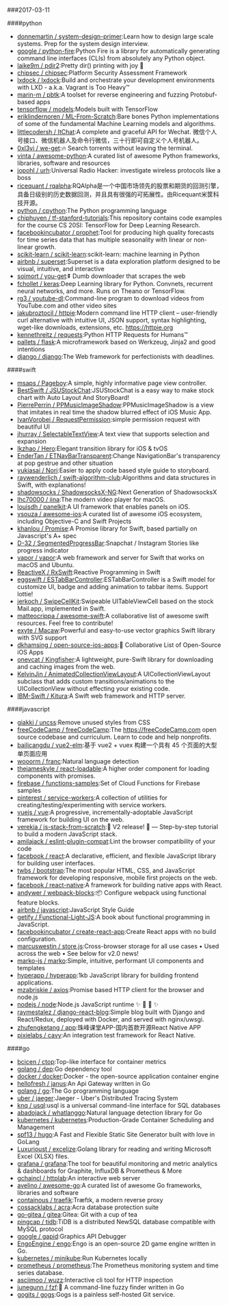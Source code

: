 ###2017-03-11

####python
* [donnemartin / system-design-primer](https://github.com/donnemartin/system-design-primer):Learn how to design large scale systems. Prep for the system design interview.
* [google / python-fire](https://github.com/google/python-fire):Python Fire is a library for automatically generating command line interfaces (CLIs) from absolutely any Python object.
* [laike9m / pdir2](https://github.com/laike9m/pdir2):Pretty dir() printing with joy 🍺
* [chipsec / chipsec](https://github.com/chipsec/chipsec):Platform Security Assessment Framework
* [lxdock / lxdock](https://github.com/lxdock/lxdock):Build and orchestrate your development environments with LXD - a.k.a. Vagrant is Too Heavy™
* [marin-m / pbtk](https://github.com/marin-m/pbtk):A toolset for reverse engineering and fuzzing Protobuf-based apps
* [tensorflow / models](https://github.com/tensorflow/models):Models built with TensorFlow
* [eriklindernoren / ML-From-Scratch](https://github.com/eriklindernoren/ML-From-Scratch):Bare bones Python implementations of some of the fundamental Machine Learning models and algorithms.
* [littlecodersh / ItChat](https://github.com/littlecodersh/ItChat):A complete and graceful API for Wechat. 微信个人号接口、微信机器人及命令行微信，三十行即可自定义个人号机器人。
* [0xl3vi / we-get](https://github.com/0xl3vi/we-get):🔥 Search torrents without leaving the terminal.
* [vinta / awesome-python](https://github.com/vinta/awesome-python):A curated list of awesome Python frameworks, libraries, software and resources
* [jopohl / urh](https://github.com/jopohl/urh):Universal Radio Hacker: investigate wireless protocols like a boss
* [ricequant / rqalpha](https://github.com/ricequant/rqalpha):RQAlpha是一个中国市场领先的股票和期货的回测引擎，具备日级别的历史数据回测，并且具有很强的可拓展性。由Ricequant米筐科技开源。
* [python / cpython](https://github.com/python/cpython):The Python programming language
* [chiphuyen / tf-stanford-tutorials](https://github.com/chiphuyen/tf-stanford-tutorials):This repository contains code examples for the course CS 20SI: TensorFlow for Deep Learning Research.
* [facebookincubator / prophet](https://github.com/facebookincubator/prophet):Tool for producing high quality forecasts for time series data that has multiple seasonality with linear or non-linear growth.
* [scikit-learn / scikit-learn](https://github.com/scikit-learn/scikit-learn):scikit-learn: machine learning in Python
* [airbnb / superset](https://github.com/airbnb/superset):Superset is a data exploration platform designed to be visual, intuitive, and interactive
* [soimort / you-get](https://github.com/soimort/you-get):⏬ Dumb downloader that scrapes the web
* [fchollet / keras](https://github.com/fchollet/keras):Deep Learning library for Python. Convnets, recurrent neural networks, and more. Runs on Theano or TensorFlow.
* [rg3 / youtube-dl](https://github.com/rg3/youtube-dl):Command-line program to download videos from YouTube.com and other video sites
* [jakubroztocil / httpie](https://github.com/jakubroztocil/httpie):Modern command line HTTP client – user-friendly curl alternative with intuitive UI, JSON support, syntax highlighting, wget-like downloads, extensions, etc. https://httpie.org
* [kennethreitz / requests](https://github.com/kennethreitz/requests):Python HTTP Requests for Humans™
* [pallets / flask](https://github.com/pallets/flask):A microframework based on Werkzeug, Jinja2 and good intentions
* [django / django](https://github.com/django/django):The Web framework for perfectionists with deadlines.

####swift
* [msaps / Pageboy](https://github.com/msaps/Pageboy):A simple, highly informative page view controller.
* [BestSwift / JSUStockChat](https://github.com/BestSwift/JSUStockChat):JSUStockChat is a easy way to make stock chart with Auto Layout And StoryBoard!
* [PierrePerrin / PPMusicImageShadow](https://github.com/PierrePerrin/PPMusicImageShadow):PPMusicImageShadow is a view that imitates in real time the shadow blurred effect of iOS Music App.
* [IvanVorobei / RequestPermission](https://github.com/IvanVorobei/RequestPermission):simple permission request with beautiful UI
* [jhurray / SelectableTextView](https://github.com/jhurray/SelectableTextView):A text view that supports selection and expansion
* [lkzhao / Hero](https://github.com/lkzhao/Hero):Elegant transition library for iOS & tvOS
* [EnderTan / ETNavBarTransparent](https://github.com/EnderTan/ETNavBarTransparent):Change NavigationBar's transparency at pop gestrue and other situation
* [yukiasai / Nori](https://github.com/yukiasai/Nori):Easier to apply code based style guide to storyboard.
* [raywenderlich / swift-algorithm-club](https://github.com/raywenderlich/swift-algorithm-club):Algorithms and data structures in Swift, with explanations!
* [shadowsocks / ShadowsocksX-NG](https://github.com/shadowsocks/ShadowsocksX-NG):Next Generation of ShadowsocksX
* [lhc70000 / iina](https://github.com/lhc70000/iina):The modern video player for macOS.
* [louisdh / panelkit](https://github.com/louisdh/panelkit):A UI framework that enables panels on iOS.
* [vsouza / awesome-ios](https://github.com/vsouza/awesome-ios):A curated list of awesome iOS ecosystem, including Objective-C and Swift Projects
* [khanlou / Promise](https://github.com/khanlou/Promise):A Promise library for Swift, based partially on Javascript's A+ spec
* [D-32 / SegmentedProgressBar](https://github.com/D-32/SegmentedProgressBar):Snapchat / Instagram Stories like progress indicator
* [vapor / vapor](https://github.com/vapor/vapor):A web framework and server for Swift that works on macOS and Ubuntu.
* [ReactiveX / RxSwift](https://github.com/ReactiveX/RxSwift):Reactive Programming in Swift
* [eggswift / ESTabBarController](https://github.com/eggswift/ESTabBarController):ESTabBarController is a Swift model for customize UI, badge and adding animation to tabbar items. Support lottie!
* [jerkoch / SwipeCellKit](https://github.com/jerkoch/SwipeCellKit):Swipeable UITableViewCell based on the stock Mail.app, implemented in Swift.
* [matteocrippa / awesome-swift](https://github.com/matteocrippa/awesome-swift):A collaborative list of awesome swift resources. Feel free to contribute!
* [exyte / Macaw](https://github.com/exyte/Macaw):Powerful and easy-to-use vector graphics Swift library with SVG support
* [dkhamsing / open-source-ios-apps](https://github.com/dkhamsing/open-source-ios-apps):📱 Collaborative List of Open-Source iOS Apps
* [onevcat / Kingfisher](https://github.com/onevcat/Kingfisher):A lightweight, pure-Swift library for downloading and caching images from the web.
* [KelvinJin / AnimatedCollectionViewLayout](https://github.com/KelvinJin/AnimatedCollectionViewLayout):A UICollectionViewLayout subclass that adds custom transitions/animations to the UICollectionView without effecting your existing code.
* [IBM-Swift / Kitura](https://github.com/IBM-Swift/Kitura):A Swift web framework and HTTP server.

####javascript
* [giakki / uncss](https://github.com/giakki/uncss):Remove unused styles from CSS
* [freeCodeCamp / freeCodeCamp](https://github.com/freeCodeCamp/freeCodeCamp):The https://freeCodeCamp.com open source codebase and curriculum. Learn to code and help nonprofits.
* [bailicangdu / vue2-elm](https://github.com/bailicangdu/vue2-elm):基于 vue2 + vuex 构建一个具有 45 个页面的大型单页面应用
* [wooorm / franc](https://github.com/wooorm/franc):Natural language detection
* [thejameskyle / react-loadable](https://github.com/thejameskyle/react-loadable):A higher order component for loading components with promises.
* [firebase / functions-samples](https://github.com/firebase/functions-samples):Set of Cloud Functions for Firebase samples
* [pinterest / service-workers](https://github.com/pinterest/service-workers):A collection of utilities for creating/testing/experimenting with service workers.
* [vuejs / vue](https://github.com/vuejs/vue):A progressive, incrementally-adoptable JavaScript framework for building UI on the web.
* [verekia / js-stack-from-scratch](https://github.com/verekia/js-stack-from-scratch):🎉 V2 release! 🎉 — Step-by-step tutorial to build a modern JavaScript stack.
* [amilajack / eslint-plugin-compat](https://github.com/amilajack/eslint-plugin-compat):Lint the browser compatibility of your code
* [facebook / react](https://github.com/facebook/react):A declarative, efficient, and flexible JavaScript library for building user interfaces.
* [twbs / bootstrap](https://github.com/twbs/bootstrap):The most popular HTML, CSS, and JavaScript framework for developing responsive, mobile first projects on the web.
* [facebook / react-native](https://github.com/facebook/react-native):A framework for building native apps with React.
* [andywer / webpack-blocks](https://github.com/andywer/webpack-blocks):📦 Configure webpack using functional feature blocks.
* [airbnb / javascript](https://github.com/airbnb/javascript):JavaScript Style Guide
* [getify / Functional-Light-JS](https://github.com/getify/Functional-Light-JS):A book about functional programming in JavaScript.
* [facebookincubator / create-react-app](https://github.com/facebookincubator/create-react-app):Create React apps with no build configuration.
* [marcuswestin / store.js](https://github.com/marcuswestin/store.js):Cross-browser storage for all use cases • Used across the web • See below for v2.0 news!
* [marko-js / marko](https://github.com/marko-js/marko):Simple, intuitive, performant UI components and templates
* [hyperapp / hyperapp](https://github.com/hyperapp/hyperapp):1kb JavaScript library for building frontend applications.
* [mzabriskie / axios](https://github.com/mzabriskie/axios):Promise based HTTP client for the browser and node.js
* [nodejs / node](https://github.com/nodejs/node):Node.js JavaScript runtime ✨ 🐢 🚀 ✨
* [raymestalez / django-react-blog](https://github.com/raymestalez/django-react-blog):Simple blog built with Django and React/Redux, deployed with Docker, and served with nginx/uwsgi.
* [zhufengketang / app](https://github.com/zhufengketang/app):珠峰课堂APP-国内首款开源React Native APP
* [pixielabs / cavy](https://github.com/pixielabs/cavy):An integration test framework for React Native.

####go
* [bcicen / ctop](https://github.com/bcicen/ctop):Top-like interface for container metrics
* [golang / dep](https://github.com/golang/dep):Go dependency tool
* [docker / docker](https://github.com/docker/docker):Docker - the open-source application container engine
* [hellofresh / janus](https://github.com/hellofresh/janus):An Api Gateway written in Go
* [golang / go](https://github.com/golang/go):The Go programming language
* [uber / jaeger](https://github.com/uber/jaeger):Jaeger - Uber's Distributed Tracing System
* [knq / usql](https://github.com/knq/usql):usql is a universal command-line interface for SQL databases
* [abadojack / whatlanggo](https://github.com/abadojack/whatlanggo):Natural language detection library for Go
* [kubernetes / kubernetes](https://github.com/kubernetes/kubernetes):Production-Grade Container Scheduling and Management
* [spf13 / hugo](https://github.com/spf13/hugo):A Fast and Flexible Static Site Generator built with love in GoLang
* [Luxurioust / excelize](https://github.com/Luxurioust/excelize):Golang library for reading and writing Microsoft Excel (XLSX) files.
* [grafana / grafana](https://github.com/grafana/grafana):The tool for beautiful monitoring and metric analytics & dashboards for Graphite, InfluxDB & Prometheus & More
* [gchaincl / httplab](https://github.com/gchaincl/httplab):An interactive web server
* [avelino / awesome-go](https://github.com/avelino/awesome-go):A curated list of awesome Go frameworks, libraries and software
* [containous / traefik](https://github.com/containous/traefik):Træfɪk, a modern reverse proxy
* [cossacklabs / acra](https://github.com/cossacklabs/acra):Acra database protection suite
* [go-gitea / gitea](https://github.com/go-gitea/gitea):Gitea: Git with a cup of tea
* [pingcap / tidb](https://github.com/pingcap/tidb):TiDB is a distributed NewSQL database compatible with MySQL protocol
* [google / gapid](https://github.com/google/gapid):Graphics API Debugger
* [EngoEngine / engo](https://github.com/EngoEngine/engo):Engo is an open-source 2D game engine written in Go.
* [kubernetes / minikube](https://github.com/kubernetes/minikube):Run Kubernetes locally
* [prometheus / prometheus](https://github.com/prometheus/prometheus):The Prometheus monitoring system and time series database.
* [asciimoo / wuzz](https://github.com/asciimoo/wuzz):Interactive cli tool for HTTP inspection
* [junegunn / fzf](https://github.com/junegunn/fzf):🌸 A command-line fuzzy finder written in Go
* [gogits / gogs](https://github.com/gogits/gogs):Gogs is a painless self-hosted Git service.
